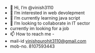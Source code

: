 - 👋 Hi, I’m @vinish3110
- 👀 I’m interested in web devolepment
- 🌱 I’m currently learning java script
- 💞️ I’m looking to collaborate in IT sector
- currently im looking for a job
- 📫 How to reach me -
- mail-id vinishpurohit3110@gmail.com
- mob-no. 8107593443

<!---
vinish3110/vinish3110 is a ✨ special ✨ repository because its `README.md` (this file) appears on your GitHub profile.
You can click the Preview link to take a look at your changes.
--->
